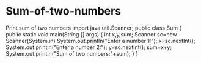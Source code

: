 # Sum-of-two-numbers
Print sum of two numbers
import java.util.Scanner;
public class Sum
{
  public static void main(String [] args)
  {
    int x,y,sum;
    Scanner sc=new Scanner(System.in)
    System.out.println("Enter a number 1:");
    x=sc.nextInt();
    System.out.println("Enter a number 2:");
    y=sc.nextInt();
    sum=x+y;
    System.out.println("Sum of two numbers:"+sum);
    }
 }
